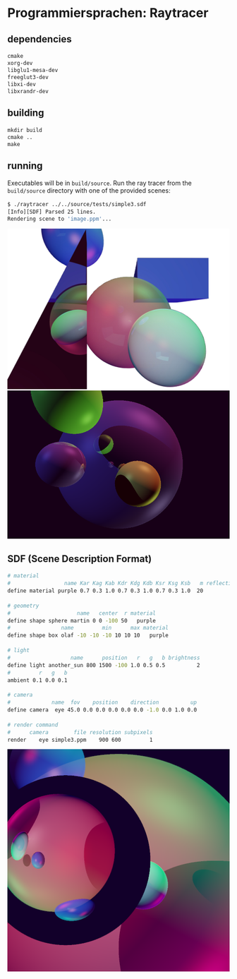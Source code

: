 # Programmiersprachen: Raytracer

## dependencies
```
cmake
xorg-dev
libglu1-mesa-dev
freeglut3-dev
libxi-dev
libxrandr-dev
```

## building
```
mkdir build
cmake ..
make
```

## running

Executables will be in `build/source`.  Run the ray tracer from the
`build/source` directory with one of the provided scenes:

```sh
$ ./raytracer ../../source/tests/simple3.sdf
[Info][SDF] Parsed 25 lines.
Rendering scene to 'image.ppm'...
```

![example render](doc/scene.png)
![another example render](doc/simple3.png)

## SDF (Scene Description Format)

```bash
# material
#                 name Kar Kag Kab Kdr Kdg Kdb Ksr Ksg Ksb   m reflectivity opacity refractive idx
define material purple 0.7 0.3 1.0 0.7 0.3 1.0 0.7 0.3 1.0  20          0.5       1              1

# geometry
#                     name   center  r material
define shape sphere martin 0 0 -100 50   purple
#                name         min      max material
define shape box olaf -10 -10 -10 10 10 10   purple

# light
#                   name      position   r   g   b brightness
define light another_sun 800 1500 -100 1.0 0.5 0.5          2
#         r   g   b
ambient 0.1 0.0 0.1

# camera
#             name  fov    position    direction          up
define camera  eye 45.0 0.0 0.0 0.0 0.0 0.0 -1.0 0.0 1.0 0.0

# render command
#      camera        file resolution subpixels
render    eye simple3.ppm    900 600         1
```

![refraction demo](doc/lens.png#)
